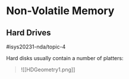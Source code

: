 # Non-Volatile Memory

## Hard Drives

#isys20231-nda/topic-4 

Hard disks usually contain a number of platters:
>![[HDGeometry1.png]]

